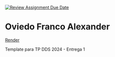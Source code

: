 [![Review Assignment Due Date](https://classroom.github.com/assets/deadline-readme-button-24ddc0f5d75046c5622901739e7c5dd533143b0c8e959d652212380cedb1ea36.svg)](https://classroom.github.com/a/DLC4WqXm)
# Oviedo Franco Alexander

[Render](https://two024-tp-entrega-2-oviedofranc.onrender.com)

Template para TP DDS 2024 - Entrega 1
